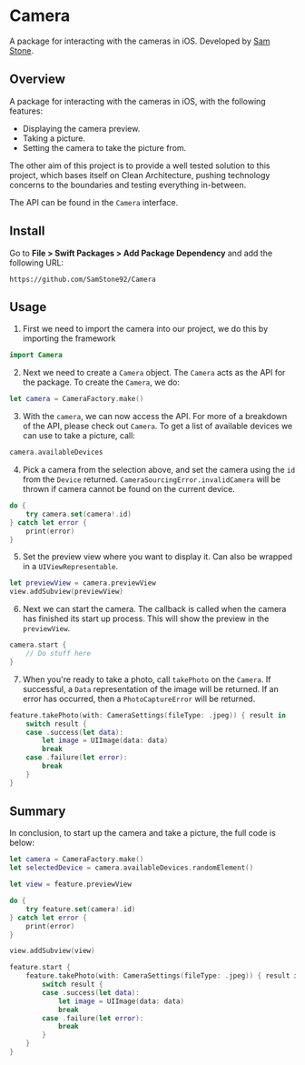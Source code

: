 # Camera

A package for interacting with the cameras in iOS. Developed by [Sam Stone](https://samst.one).

## Overview

A package for interacting with the cameras in iOS, with the following features:
- Displaying the camera preview.
- Taking a picture.
- Setting the camera to take the picture from.

The other aim of this project is to provide a well tested solution to this project, which bases itself on Clean Architecture, pushing technology concerns to the boundaries and testing everything in-between.

The API can be found in the ``Camera`` interface.

## Install

Go to **File > Swift Packages > Add Package Dependency** and add the following URL:

```
https://github.com/SamStone92/Camera
```

## Usage

1. First we need to import the camera into our project, we do this by importing the framework

```swift
import Camera
```

2. Next we need to create a ``Camera`` object. The ``Camera`` acts as the API for the package. To create the ``Camera``, we do:

```swift
let camera = CameraFactory.make()
```

3. With the `camera`, we can now access the API. For more of a breakdown of the API, please check out ``Camera``. To get a list of available devices we can use to take a picture, call:
```swift
camera.availableDevices
```

4. Pick a camera from the selection above, and set the camera using the `id` from the `Device` returned. `CameraSourcingError.invalidCamera` will be thrown if camera cannot be found on the current device.

```swift
do {
    try camera.set(camera!.id)
} catch let error {
    print(error)
}
```

5. Set the preview view where you want to display it. Can also be wrapped in a `UIViewRepresentable`.

```swift
let previewView = camera.previewView
view.addSubview(previewView)
```

6. Next we can start the camera. The callback is called when the camera has finished its start up process. This will show the preview in the `previewView`.

```swift
camera.start {
    // Do stuff here
}
```

7. When you're ready to take a photo, call `takePhoto` on the `Camera`. If successful, a `Data` representation of the image will be returned. If an error has occurred, then a ``PhotoCaptureError`` will be returned. 

```swift
feature.takePhoto(with: CameraSettings(fileType: .jpeg)) { result in
    switch result {
    case .success(let data):
        let image = UIImage(data: data) 
        break
    case .failure(let error):
        break
    }
}
```
## Summary

In conclusion, to start up the camera and take a picture, the full code is below:

```swift
let camera = CameraFactory.make()
let selectedDevice = camera.availableDevices.randomElement()

let view = feature.previewView

do {
    try feature.set(camera!.id)
} catch let error {
    print(error)
}

view.addSubview(view)

feature.start {
    feature.takePhoto(with: CameraSettings(fileType: .jpeg)) { result in
        switch result {
        case .success(let data):
            let image = UIImage(data: data)
            break
        case .failure(let error):
            break
        }
    }
}
```


